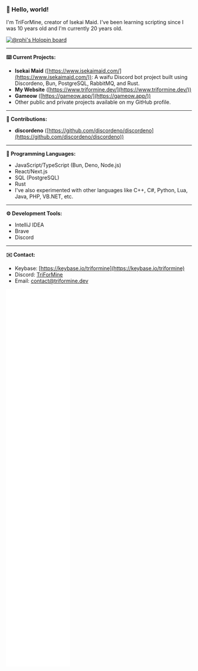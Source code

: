 ### 👋 Hello, world!

I'm TriForMine, creator of Isekai Maid. I've been learning scripting since I was 10 years old and I'm currently 20 years old.

[![@rphi's Holopin board](https://holopin.io/api/user/board?user=triformine)](https://holopin.io/@triformine)

---

**⌨️ Current Projects:**

* **Isekai Maid** ([https://www.isekaimaid.com/](https://www.isekaimaid.com/)): A waifu Discord bot project built using Discordeno, Bun, PostgreSQL, RabbitMQ, and Rust.
* **My Website** ([https://www.triformine.dev/](https://www.triformine.dev/))
* **Gameow** ([https://gameow.app/](https://gameow.app/))
* Other public and private projects available on my GitHub profile.

---

**🔬 Contributions:**

* **discordeno** ([https://github.com/discordeno/discordeno](https://github.com/discordeno/discordeno))

---

**🔧 Programming Languages:**

* JavaScript/TypeScript (Bun, Deno, Node.js)
* React/Next.js
* SQL (PostgreSQL)
* Rust
* I've also experimented with other languages like C++, C#, Python, Lua, Java, PHP, VB.NET, etc.

---

**⚙️ Development Tools:**

* IntelliJ IDEA
* Brave
* Discord

---

**✉️ Contact:**

* Keybase: [https://keybase.io/triformine](https://keybase.io/triformine)
* Discord: [TriForMine](https://discordapp.com/users/140909429993373697)
* Email: contact@triformine.dev


![Metrics](/github-metrics.svg)
